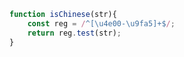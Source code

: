 ```javascript
function isChinese(str){
    const reg = /^[\u4e00-\u9fa5]+$/;
    return reg.test(str);
}
```

